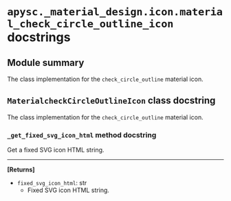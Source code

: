 # `apysc._material_design.icon.material_check_circle_outline_icon` docstrings

## Module summary

The class implementation for the `check_circle_outline` material icon.

## `MaterialcheckCircleOutlineIcon` class docstring

The class implementation for the `check_circle_outline` material icon.

### `_get_fixed_svg_icon_html` method docstring

Get a fixed SVG icon HTML string.<hr>

**[Returns]**

- `fixed_svg_icon_html`: str
  - Fixed SVG icon HTML string.